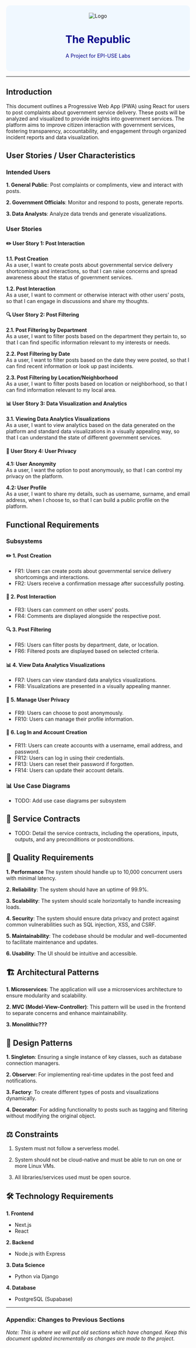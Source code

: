 <div style="text-align: center; background-color: #f0f8ff; padding: 20px; border-radius: 10px;">
    <img src="image.png" alt="Logo"/>
    <h1 style="color: darkblue;">The Republic</h1>
    <p style="color: darkblue;">A Project for EPI-USE Labs</p>
</div>

---

## Introduction
This document outlines a Progressive Web App (PWA) using React for users to post complaints about government service delivery. These posts will be analyzed and visualized to provide insights into government services. The platform aims to improve citizen interaction with government services, fostering transparency, accountability, and engagement through organized incident reports and data visualization.

## User Stories / User Characteristics

### Intended Users
**1. General Public**: Post complaints or compliments, view and interact with posts.

**2. Government Officials**: Monitor and respond to posts, generate reports.

**3. Data Analysts**: Analyze data trends and generate visualizations.

### User Stories
#### ✏️ User Story 1: Post Interaction

**1.1. Post Creation**  
As a user, I want to create posts about governmental service delivery shortcomings and interactions, so that I can raise concerns and spread awareness about the status of government services.
  
**1.2. Post Interaction**  
As a user, I want to comment or otherwise interact with other users’ posts, so that I can engage in discussions and share my thoughts.

#### 🔍 User Story 2: Post Filtering
**2.1. Post Filtering by Department**  
As a user, I want to filter posts based on the department they pertain to, so that I can find specific information relevant to my interests or needs.
  
**2.2. Post Filtering by Date**  
As a user, I want to filter posts based on the date they were posted, so that I can find recent information or look up past incidents.
  
**2.3. Post Filtering by Location/Neighborhood**  
As a user, I want to filter posts based on location or neighborhood, so that I can find information relevant to my local area.

#### 📊 User Story 3: Data Visualization and Analytics
**3.1. Viewing Data Analytics Visualizations**  
As a user, I want to view analytics based on the data generated on the platform and standard data visualizations in a visually appealing way, so that I can understand the state of different government services.


#### 👤 User Story 4: User Privacy
**4.1: User Anonymity**  
As a user, I want the option to post anonymously, so that I can control my privacy on the platform.
 
**4.2: User Profile**  
As a user, I want to share my details, such as username, surname, and email address, when I choose to, so that I can build a public profile on the platform.

## Functional Requirements

### Subsystems
#### ✏️ 1. Post Creation
- FR1: Users can create posts about governmental service delivery shortcomings and interactions.
- FR2: Users receive a confirmation message after successfully posting.
  
#### 💬 2. Post Interaction
- FR3: Users can comment on other users' posts.
- FR4: Comments are displayed alongside the respective post.

#### 🔍 3. Post Filtering
- FR5: Users can filter posts by department, date, or location.
- FR6: Filtered posts are displayed based on selected criteria.

#### 📊 4. View Data Analytics Visualizations
- FR7: Users can view standard data analytics visualizations.
- FR8: Visualizations are presented in a visually appealing manner.

#### 👤 5. Manage User Privacy
- FR9: Users can choose to post anonymously.
- FR10: Users can manage their profile information.

#### 🔑 6. Log In and Account Creation
- FR11: Users can create accounts with a username, email address, and password.
- FR12: Users can log in using their credentials.
- FR13: Users can reset their password if forgotten.
- FR14: Users can update their account details.

### 📊 Use Case Diagrams
- TODO: Add use case diagrams per subsystem

## 📄 Service Contracts
- TODO: Detail the service contracts, including the operations, inputs, outputs, and any preconditions or postconditions.

## 🔧 Quality Requirements
**1. Performance**
The system should handle up to 10,000 concurrent users with minimal latency.

**2. Reliability**: The system should have an uptime of 99.9%.

**3. Scalability**: The system should scale horizontally to handle increasing loads.

**4. Security**: The system should ensure data privacy and protect against common vulnerabilities such as SQL injection, XSS, and CSRF.

**5. Maintainability**: The codebase should be modular and well-documented to facilitate maintenance and updates.

**6. Usability**: The UI should be intuitive and accessible.

## 🏗️ Architectural Patterns
**1. Microservices**: The application will use a microservices architecture to ensure modularity and scalability.

**2. MVC (Model-View-Controller)**: This pattern will be used in the frontend to separate concerns and enhance maintainability.

**3. Monolithic???**

## 🎨 Design Patterns
**1. Singleton**: Ensuring a single instance of key classes, such as database connection managers.

**2. Observer**: For implementing real-time updates in the post feed and notifications.

**3. Factory**: To create different types of posts and visualizations dynamically.

**4. Decorator**: For adding functionality to posts such as tagging and filtering without modifying the original object.

## ⚖️ Constraints
1. System must not follow a serverless model.

2. System should not be cloud-native and must be able to run on one or more Linux VMs.

3. All libraries/services used must be open source.

## 🛠️ Technology Requirements
**1. Frontend**
- Next.js
- React

**2. Backend**
- Node.js with Express

**3. Data Science**
- Python via Django

**4. Database**
- PostgreSQL (Supabase)

---

### Appendix: Changes to Previous Sections
*Note: This is where we will put old sections which have changed. Keep this document updated incrementally as changes are made to the project.*
